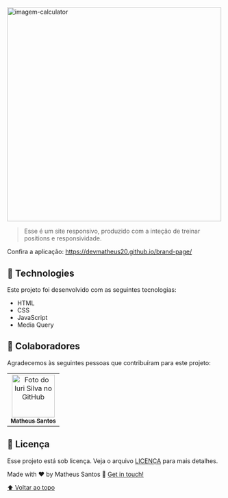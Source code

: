#


<img id="brand" src="./assets/GIF/page.gif" width="500px" alt="imagem-calculator">


> Esse é um site responsivo, produzido com a inteção de treinar positions e responsividade.

Confira a aplicação: <a href="https://devmatheus20.github.io/brand-page/"> https://devmatheus20.github.io/brand-page/

## 🚀 Technologies
Este projeto foi desenvolvido com as seguintes tecnologias:
    
- HTML
- CSS
- JavaScript
- Media Query

## 🤝 Colaboradores
Agradecemos às seguintes pessoas que contribuíram para este projeto:

<table>
  <tr>
    <td align="center">
      <a href="#">
        <img src="https://avatars.githubusercontent.com/u/90225074?s=400&u=3514f5f6eeb1c9f5c14ad9deb479ae8e8ec8bd6f&v=4" width="100px;" alt="Foto do Iuri Silva no GitHub"/><br>
        <sub>
          <b>Matheus Santos</b>
        </sub>
      </a>
    </td>
    
</table>

## 📝 Licença

Esse projeto está sob licença. Veja o arquivo [LICENÇA](LICENSE.md) para mais detalhes.

Made with ♥ by Matheus Santos :wave: <a href="https://www.linkedin.com/in/matheus-santos-souza">Get in touch!</a>

[⬆ Voltar ao topo](#brand)<br>
